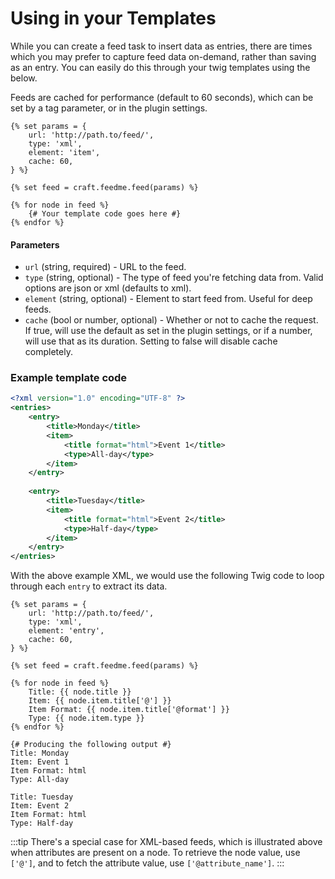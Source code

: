 # Using in your Templates

While you can create a feed task to insert data as entries, there are times which you may prefer to capture feed data on-demand, rather than saving as an entry. You can easily do this through your twig templates using the below.

Feeds are cached for performance (default to 60 seconds), which can be set by a tag parameter, or in the plugin settings.

```twig
{% set params = {
    url: 'http://path.to/feed/',
    type: 'xml',
    element: 'item',
    cache: 60,
} %}

{% set feed = craft.feedme.feed(params) %}

{% for node in feed %}
    {# Your template code goes here #}
{% endfor %}
```

#### Parameters

- `url` (string, required) - URL to the feed.
- `type` (string, optional) - The type of feed you're fetching data from. Valid options are json or xml (defaults to xml).
- `element` (string, optional) - Element to start feed from. Useful for deep feeds.
- `cache` (bool or number, optional) - Whether or not to cache the request. If true, will use the default as set in the plugin settings, or if a number, will use that as its duration. Setting to false will disable cache completely.

### Example template code

```xml
<?xml version="1.0" encoding="UTF-8" ?>
<entries>
    <entry>
        <title>Monday</title>
        <item>
            <title format="html">Event 1</title>
            <type>All-day</type>
        </item>
    </entry>
    
    <entry>
        <title>Tuesday</title>
        <item>
            <title format="html">Event 2</title>
            <type>Half-day</type>
        </item>
    </entry>
</entries>
```

With the above example XML, we would use the following Twig code to loop through each `entry` to extract its data.

```twig
{% set params = {
    url: 'http://path.to/feed/',
    type: 'xml',
    element: 'entry',
    cache: 60,
} %}

{% set feed = craft.feedme.feed(params) %}

{% for node in feed %}
    Title: {{ node.title }}
    Item: {{ node.item.title['@'] }}
    Item Format: {{ node.item.title['@format'] }}
    Type: {{ node.item.type }}
{% endfor %}

{# Producing the following output #}
Title: Monday
Item: Event 1
Item Format: html
Type: All-day

Title: Tuesday
Item: Event 2
Item Format: html
Type: Half-day
```

:::tip
There's a special case for XML-based feeds, which is illustrated above when attributes are present on a node. To retrieve the node value, use `['@']`, and to fetch the attribute value, use `['@attribute_name']`.
:::